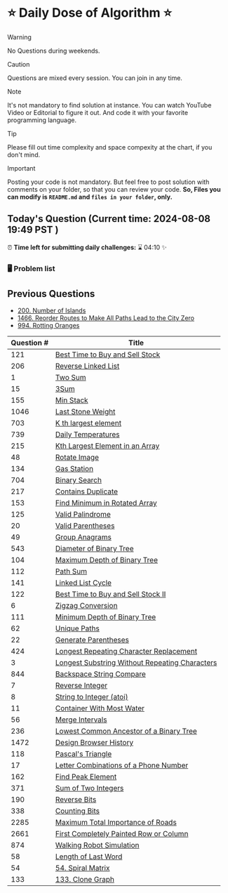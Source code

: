 # ⭐ Daily Dose of Algorithm ⭐
> [!WARNING]
> No Questions during weekends.

> [!CAUTION]
> Questions are mixed every session. You can join in any time.

> [!NOTE]
> It's not mandatory to find solution at instance. You can watch YouTube Video or Editorial to figure it out. And code it with your favorite programming language.

> [!TIP]  
> Please fill out time complexity and space compexity at the chart, if you don't mind.

> [!IMPORTANT]
> Posting your code is not mandatory. But feel free to post solution with comments on your folder, so that you can review your code. **So, Files you can modify is `README.md` and `files in your folder`, only.**

## Today's Question (Current time: <!-- TIME --> 2024-08-08 19:49 PST <!-- /TIME -->)
⏰ **Time left for submitting daily challenges:** ⌛️<!-- TIME LEFT --> 04:10 <!-- /TIME LEFT --> ✨
### 🖥️ Problem list


## Previous Questions
- [200. Number of Islands](https://leetcode.com/problems/number-of-islands/description/)
- [1466. Reorder Routes to Make All Paths Lead to the City Zero](https://leetcode.com/problems/reorder-routes-to-make-all-paths-lead-to-the-city-zero/description/)
- [994. Rotting Oranges](https://leetcode.com/problems/rotting-oranges/description/)

| Question # | Title                                                                                                                                       |
| ---------- | ------------------------------------------------------------------------------------------------------------------------------------------- |
| 121        | [Best Time to Buy and Sell Stock](https://leetcode.com/problems/best-time-to-buy-and-sell-stock/)                                           |
| 206        | [Reverse Linked List](https://leetcode.com/problems/reverse-linked-list/description/)                                                       |
| 1          | [Two Sum](https://leetcode.com/problems/two-sum/description/)                                                                               |
| 15         | [3Sum](https://leetcode.com/problems/3sum/description/)                                                                                     |
| 155        | [Min Stack](https://leetcode.com/problems/min-stack/description/)                                                                           |
| 1046       | [Last Stone Weight](https://leetcode.com/problems/last-stone-weight/description/)                                                           |
| 703        | [K th largest element](https://leetcode.com/problems/kth-largest-element-in-a-stream/description/)                                          |
| 739        | [Daily Temperatures](https://leetcode.com/problems/daily-temperatures/description/)                                                         |
| 215        | [Kth Largest Element in an Array](https://leetcode.com/problems/kth-largest-element-in-an-array/description/)                               |
| 48         | [Rotate Image](https://leetcode.com/problems/rotate-image/description/)                                                                     |
| 134        | [Gas Station](https://leetcode.com/problems/gas-station/description/)                                                                       |
| 704        | [Binary Search](https://leetcode.com/problems/binary-search/description/)                                                                   |
| 217        | [Contains Duplicate](https://leetcode.com/problems/contains-duplicate/description/)                                                         |
| 153        | [Find Minimum in Rotated Array](https://leetcode.com/problems/find-minimum-in-rotated-sorted-array/description/)                            |
| 125        | [Valid Palindrome](https://leetcode.com/problems/valid-palindrome/description/)                                                             |
| 20         | [Valid Parentheses](https://leetcode.com/problems/valid-parentheses/description/)                                                           |
| 49         | [Group Anagrams](https://leetcode.com/problems/group-anagrams/description/)                                                                 |
| 543        | [Diameter of Binary Tree](https://leetcode.com/problems/diameter-of-binary-tree/description/)                                               |
| 104        | [Maximum Depth of Binary Tree](https://leetcode.com/problems/maximum-depth-of-binary-tree/description/)                                     |
| 112        | [Path Sum](https://leetcode.com/problems/path-sum/description/)                                                                             |
| 141        | [Linked List Cycle](https://leetcode.com/problems/linked-list-cycle/description/)                                                           |
| 122        | [Best Time to Buy and Sell Stock II](https://leetcode.com/problems/best-time-to-buy-and-sell-stock-ii/description/)                         |
| 6          | [Zigzag Conversion](https://leetcode.com/problems/zigzag-conversion/description/)                                                           |
| 111        | [Minimum Depth of Binary Tree](https://leetcode.com/problems/minimum-depth-of-binary-tree/)                                                 |
| 62         | [Unique Paths](https://leetcode.com/problems/unique-paths/)                                                                                 |
| 22         | [Generate Parentheses](https://leetcode.com/problems/generate-parentheses/description/)                                                     |
| 424        | [Longest Repeating Character Replacement](https://leetcode.com/problems/longest-repeating-character-replacement/description/)               |
| 3          | [Longest Substring Without Repeating Characters](https://leetcode.com/problems/longest-substring-without-repeating-characters/description/) |
| 844        | [Backspace String Compare](https://leetcode.com/problems/backspace-string-compare/description/)                                             |
| 7          | [Reverse Integer](https://leetcode.com/problems/reverse-integer/description/)                                                               |
| 8          | [String to Integer (atoi)](https://leetcode.com/problems/string-to-integer-atoi/description/)                                               |
| 11         | [Container With Most Water](https://leetcode.com/problems/container-with-most-water/description/)                                           |
| 56         | [Merge Intervals](https://leetcode.com/problems/merge-intervals/description/)                                                               |
| 236        | [Lowest Common Ancestor of a Binary Tree](https://leetcode.com/problems/lowest-common-ancestor-of-a-binary-tree/description/)               |
| 1472       | [Design Browser History](https://leetcode.com/problems/design-browser-history/description/)                                                 |
| 118        | [Pascal's Triangle](https://leetcode.com/problems/pascals-triangle/description/)                                                            |
| 17         | [Letter Combinations of a Phone Number](https://leetcode.com/problems/letter-combinations-of-a-phone-number/description//)                  |
| 162        | [Find Peak Element](https://leetcode.com/problems/find-peak-element/description//)                                                          |
| 371        | [Sum of Two Integers](https://leetcode.com/problems/sum-of-two-integers/description/)                                                       |
| 190        | [Reverse Bits](https://leetcode.com/problems/reverse-bits/description/)                                                                     |
| 338        | [Counting Bits](https://leetcode.com/problems/counting-bits/description/)                                                                   |
| 2285       | [Maximum Total Importance of Roads](https://leetcode.com/problems/maximum-total-importance-of-roads/description/)                           |
| 2661       | [First Completely Painted Row or Column](https://leetcode.com/problems/first-completely-painted-row-or-column/description/)                 |
| 874        | [Walking Robot Simulation](https://leetcode.com/problems/walking-robot-simulation/description/)                                             |
| 58         | [Length of Last Word](https://leetcode.com/problems/length-of-last-word/description/)                                                       |
| 54         | [54. Spiral Matrix](https://leetcode.com/problems/spiral-matrix/description/)                                                               |
| 133        | [133. Clone Graph](https://leetcode.com/problems/clone-graph/description/)                                                                  |
